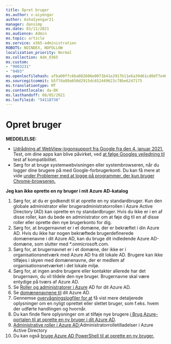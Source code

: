 ```yaml
---
title: Opret bruger
ms.author: v-aiyengar
author: AshaIyengar21
manager: dansimp
ms.date: 03/11/2021
ms.audience: Admin
ms.topic: article
ms.service: o365-administration
ROBOTS: NOINDEX, NOFOLLOW
localization_priority: Normal
ms.collection: Adm_O365
ms.custom:
- "9003231"
- "9403"
ms.openlocfilehash: afba00ffc6ba082606e0071b41e2917b11e6a39d61cd0df7e468f0238f2ed8e8
ms.sourcegitcommit: b5f7da89a650d2915dc652449623c78be6247175
ms.translationtype: MT
ms.contentlocale: da-DK
ms.lasthandoff: 08/05/2021
ms.locfileid: "54118738"
---
```

# <a name="create-user"></a>Opret bruger

**MEDDELELSE:**

- [Udrådning af WebView-logonsupport fra Google fra den 4. januar 2021.](/azure/active-directory/external-identities/google-federation#deprecation-of-webview-sign-in-support) Test, om dine apps kan blive påvirket, ved [at følge Googles vejledning til](https://go.microsoft.com/fwlink/?linkid=2157323) test af kompatibilitet.
- Sørg for at bruge systemwebvisningen eller systembrowseren, når du logger dine brugere på med Google-forbrugerkonti. Du kan få mere at vide [under Problemer med at logge på programmer, der kun bruger Chrome-browseren.](/office365/troubleshoot/miscellaneous/chrome-behavior-affects-applications)

**Jeg kan ikke oprette en ny bruger i mit Azure AD-katalog**

1. Sørg for, at du er godkendt til at oprette en ny standardbruger. Kun den globale administrator eller brugeradministratorrollen i Azure Active Directory (AD) kan oprette en ny standardbruger. Hvis du ikke er i en af disse roller, kan du bede en administrator om at føje dig til en af disse roller eller oprette den nye brugerkonto for dig.
1. Sørg for, at brugernavnet er i et domæne, der er bekræftet i din Azure AD. Hvis du ikke har nogen bekræftede brugerdefinerede domænenavne i dit Azure AD, kan du bruge dit indledende Azure AD-domæne, som slutter med *.onmicrosoft.com.
1. Sørg for, at brugernavnet er i et domæne, der ikke er i organisationsnetværk med Azure AD fra dit lokale AD. Brugere kan ikke tilføjes i skyen med domænenavne, der er medlem af organisationsnetværket i det lokale miljø.
1. Sørg for, at ingen andre brugere eller kontakter allerede har det brugernavn, du vil tildele den nye bruger. Brugernavne skal være entydige på tværs af Azure AD.
1. Se [Roller og administratorer i Azure](https://portal.azure.com/#blade/Microsoft_AAD_IAM/ActiveDirectoryMenuBlade/RolesAndAdministrators) AD for dit Azure AD.
1. Se [domænenavnene til](https://portal.azure.com/#blade/Microsoft_AAD_IAM/ActiveDirectoryMenuBlade/RolesAndAdministrators) dit Azure AD.
1. Gennemse [overvågningslogfiler for at](https://portal.azure.com/#blade/Microsoft_AAD_IAM/ActiveDirectoryMenuBlade/RolesAndAdministrators) få vist mere detaljerede oplysninger om en nyligt oprettet eller slettet bruger, som f.eks. hvem der udførte handlingen og hvornår.
1. Du kan finde flere oplysninger om at tilføje nye brugere [i Brug Azure-portalen til at oprette en ny bruger i dit Azure AD](/azure/active-directory/active-directory-users-create-azure-portal).
1. [Administrative roller i Azure AD:](/azure/active-directory/active-directory-assign-admin-roles)Administratorrolletilladelser i Azure Active Directory
1. Du kan også [bruge Azure AD PowerShell til at oprette en ny bruger.](/powershell/module/azuread/new-azureaduser?view=azureadps-2.0)
